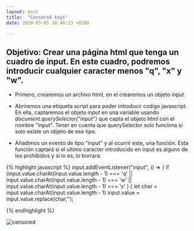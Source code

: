 ```yaml
---
layout: post
title:  "Censored keys"
date: 2020-03-05 10:40:13 +0100

---
```



## Objetivo: Crear una página html que tenga un cuadro de input. En este cuadro, podremos introducir cualquier caracter menos "q", "x" y "w".

 - Primero, crearemos un archivo html, en el crearemos un objeto input.


 - Abriremos una etiqueta script para poder introducir codigo javascript. En ella, captaremos el objeto *input* en una variable usando *document.querySelector("input")* que capta el objeto html con el nombre "input". Tener en cuenta que querySelector solo funciona si solo existe un objeto de ese tipo.

 - Añadimos un evento de tipo "input" y al ocurrir este, una función. Esta función captará si el ultimo caracter introducido en input es alguno de los prohibidos y si lo es, lo borrara.

 {% highlight javascript %}
 input.addEventListener("input", () => {
   if (input.value.charAt(input.value.length - 1) === 'q' ||
     input.value.charAt(input.value.length - 1) === 'w' ||
     input.value.charAt(input.value.length - 1) === 'x'
   ) {
     let char = input.value.charAt(input.value.length - 1)
     input.value = input.value.replace(char,'');

  {% endhighlight %}

![censored](/img/censored.png)
